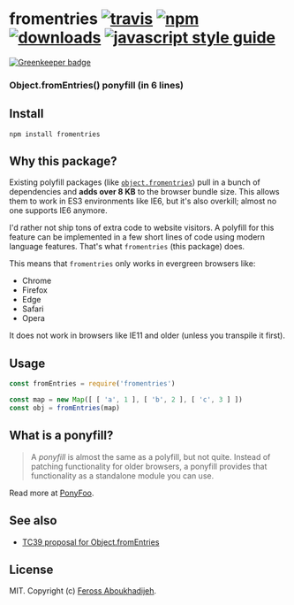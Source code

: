 # fromentries [![travis][travis-image]][travis-url] [![npm][npm-image]][npm-url] [![downloads][downloads-image]][downloads-url] [![javascript style guide][standard-image]][standard-url]

[![Greenkeeper badge](https://badges.greenkeeper.io/feross/fromentries.svg)](https://greenkeeper.io/)

[travis-image]: https://img.shields.io/travis/feross/fromentries/master.svg
[travis-url]: https://travis-ci.org/feross/fromentries
[npm-image]: https://img.shields.io/npm/v/fromentries.svg
[npm-url]: https://npmjs.org/package/fromentries
[downloads-image]: https://img.shields.io/npm/dm/fromentries.svg
[downloads-url]: https://npmjs.org/package/fromentries
[standard-image]: https://img.shields.io/badge/code_style-standard-brightgreen.svg
[standard-url]: https://standardjs.com

### Object.fromEntries() ponyfill (in 6 lines)

## Install

```
npm install fromentries
```

## Why this package?

Existing polyfill packages (like
[`object.fromentries`](https://github.com/es-shims/Object.fromEntries))
pull in a bunch of dependencies and **adds over 8
KB** to the browser bundle size. This allows them to work in ES3 environments
like IE6, but it's also overkill; almost no one supports IE6 anymore.

I'd rather not ship tons of extra code to website visitors. A polyfill for this
feature can be implemented in a few short lines of code using modern language
features. That's what `fromentries` (this package) does.

This means that `fromentries` only works in evergreen browsers like:

- Chrome
- Firefox
- Edge
- Safari
- Opera

It does not work in browsers like IE11 and older (unless you transpile it first).

## Usage

```js
const fromEntries = require('fromentries')

const map = new Map([ [ 'a', 1 ], [ 'b', 2 ], [ 'c', 3 ] ])
const obj = fromEntries(map)
```

## What is a ponyfill?

> A *ponyfill* is almost the same as a polyfill, but not quite. Instead of
> patching functionality for older browsers, a ponyfill provides that
> functionality as a standalone module you can use.

Read more at [PonyFoo](https://ponyfoo.com/articles/polyfills-or-ponyfills).

## See also

- [TC39 proposal for Object.fromEntries](https://github.com/tc39/proposal-object-from-entries)

## License

MIT. Copyright (c) [Feross Aboukhadijeh](http://feross.org).
